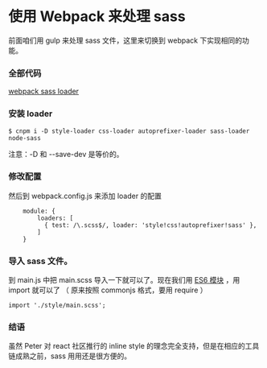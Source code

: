 # 使用 Webpack 来处理 sass

前面咱们用 gulp 来处理 sass 文件，这里来切换到 webpack 下实现相同的功能。


### 全部代码

[webpack sass loader](https://github.com/happypeter/react-transform-boilerplate/commit/4c0306d8e8573247d4e6400ebbdb2584e8c2e915)

### 安装 loader

```
$ cnpm i -D style-loader css-loader autoprefixer-loader sass-loader node-sass
```
注意：-D 和 --save-dev 是等价的。


### 修改配置

然后到 webpack.config.js 来添加 loader 的配置

```
    module: {
        loaders: [
          { test: /\.scss$/, loader: 'style!css!autoprefixer!sass' },
        ]
    }
  ```

### 导入 sass 文件。

到 main.js 中把 main.scss 导入一下就可以了。现在我们用 [ES6 模块](http://es6.ruanyifeng.com/#docs/module) ，用 import 就可以了 （ 原来按照 commonjs 格式，要用 require ）

```
import './style/main.scss';
```

### 结语

虽然 Peter 对 react 社区推行的 inline style 的理念完全支持，但是在相应的工具链成熟之前，sass 用用还是很方便的。